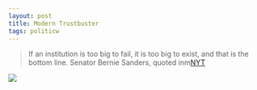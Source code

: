 ```yaml
---
layout: post
title: Modern Trustbuster
tags: politicw
---
```

> If an institution is too big to fail, it is too big to exist, and that is the bottom line.
Senator Bernie Sanders, quoted inm[NYT]

![](https://careaga.s3.amazonaws.com/2015-05-06-bernie.jpeg)


[NYT]: http://nyti.ms/1ReXwbH

